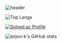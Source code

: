 <!--
**anjoo-k/anjoo-k** is a ✨ _special_ ✨ repository because its `README.md` (this file) appears on your GitHub profile.

Here are some ideas to get you started:

- 🔭 I’m currently working on ...
- 🌱 I’m currently learning ...
- 👯 I’m looking to collaborate on ...
- 🤔 I’m looking for help with ...
- 💬 Ask me about ...
- 📫 How to reach me: ...
- 😄 Pronouns: ...
- ⚡ Fun fact: ...
-->
![header](https://capsule-render.vercel.app/api?type=transparent&color=gradient&height=150&section=header&text=anjoo-k's%20github&fontSize=50)

![Top Langs](https://github-readme-stats.vercel.app/api/top-langs/?username=anjoo-k&layout=compact)

[![Solved.ac Profile](http://mazassumnida.wtf/api/v2/generate_badge?boj=anjoo)](https://solved.ac/anjoo/)

![anjoo-k's GitHub stats](https://github-readme-stats.vercel.app/api?username=anjoo-k&show_icons=true&theme=radical)
